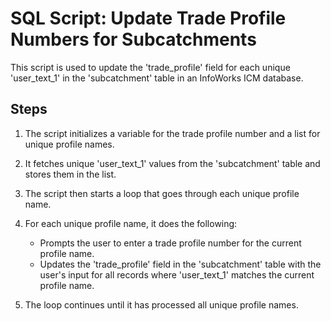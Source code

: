 # SQL Script: Update Trade Profile Numbers for Subcatchments

This script is used to update the 'trade_profile' field for each unique 'user_text_1' in the 'subcatchment' table in an InfoWorks ICM database.

## Steps

1. The script initializes a variable for the trade profile number and a list for unique profile names.

2. It fetches unique 'user_text_1' values from the 'subcatchment' table and stores them in the list.

3. The script then starts a loop that goes through each unique profile name.

4. For each unique profile name, it does the following:
   - Prompts the user to enter a trade profile number for the current profile name.
   - Updates the 'trade_profile' field in the 'subcatchment' table with the user's input for all records where 'user_text_1' matches the current profile name.

5. The loop continues until it has processed all unique profile names.